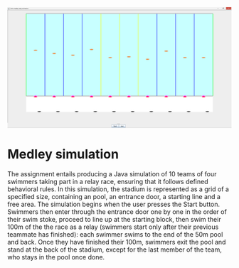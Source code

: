 ![Program Screenshot](screenshot.png)

# **Medley simulation**
The assignment entails producing a Java simulation of 10 teams of four swimmers taking part 
in a relay race, ensuring that it follows defined behavioral rules. 
In this simulation, the stadium is represented as a grid of a specified size, containing an pool, 
an entrance door, a starting line and a free area.
The simulation begins when the user presses the Start button.
Swimmers then enter through the entrance door one by one in the order of their swim stoke, 
proceed to line up at the starting block, then swim their 100m of the the race as a relay 
(swimmers start only after their previous teammate has finished): each swimmer swims to the 
end of the 50m pool and back. Once they have finished their 100m, swimmers exit the pool 
and stand at the back of the stadium, except for the last member of the team, who stays in the 
pool once done. 
